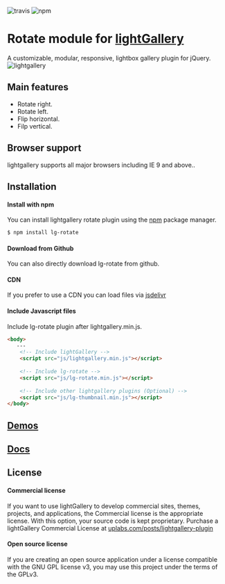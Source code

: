 ![travis](https://travis-ci.org/sachinchoolur/lg-rotate.svg?branch=master)
![npm](https://img.shields.io/npm/v/lg-rotate.svg)

# Rotate module for [lightGallery](http://sachinchoolur.github.io/lightGallery/)
A customizable, modular, responsive, lightbox gallery plugin for jQuery.
![lightgallery](https://raw.githubusercontent.com/sachinchoolur/lightGallery/master/lib/lg.png)

Main features
---

* Rotate right.
* Rotate left.
* Flip horizontal.
* Filp vertical.
 
Browser support
---
lightgallery supports all major browsers including IE 9 and above..


Installation
---

#### Install with npm

You can install lightgallery rotate plugin using the [npm](http://npmjs.org) package manager.

```sh
$ npm install lg-rotate
```
#### Download from Github

You can also directly download lg-rotate from github.

#### CDN
If you prefer to use a CDN you can load files via [jsdelivr](https://www.jsdelivr.com/projects/lg-rotate)

#### Include Javascript files
Include lg-rotate plugin after lightgallery.min.js.
``` html
<body>
   ---
    <!-- Include lightGallery -->
    <script src="js/lightgallery.min.js"></script>
    
    <!-- Include lg-rotate -->
    <script src="js/lg-rotate.min.js"></script>
    
    <!-- Include other lightgallery plugins (Optional) -->
    <script src="js/lg-thumbnail.min.js"></script>
</body>  
```

[Demos](http://sachinchoolur.github.io/lightGallery/demos/rotate.html)
----
  
[Docs](http://sachinchoolur.github.io/lightGallery/docs/api.html#lg-rotate)
-----

License
---

#### Commercial license
If you want to use lightGallery to develop commercial sites, themes, projects, and applications, the Commercial license is the appropriate license. With this option, your source code is kept proprietary. Purchase a lightGallery Commercial License at [uplabs.com/posts/lightgallery-plugin](https://www.uplabs.com/posts/lightgallery-plugin)

#### Open source license

If you are creating an open source application under a license compatible with the GNU GPL license v3, you may use this project under the terms of the GPLv3.

